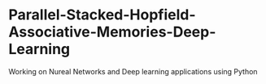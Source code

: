 # Parallel-Stacked-Hopfield-Associative-Memories-Deep-Learning
Working on Nureal Networks and Deep learning applications using Python
